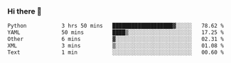### Hi there 👋

<!--START_SECTION:waka-->

```txt
Python           3 hrs 50 mins   ███████████████████▓░░░░░   78.62 %
YAML             50 mins         ████▒░░░░░░░░░░░░░░░░░░░░   17.25 %
Other            6 mins          ▓░░░░░░░░░░░░░░░░░░░░░░░░   02.31 %
XML              3 mins          ▒░░░░░░░░░░░░░░░░░░░░░░░░   01.08 %
Text             1 min           ░░░░░░░░░░░░░░░░░░░░░░░░░   00.60 %
```

<!--END_SECTION:waka-->

<!--
**Jonas-VanHaeken/Jonas-VanHaeken** is a ✨ _special_ ✨ repository because its `README.md` (this file) appears on your GitHub profile.

Here are some ideas to get you started:

- 🔭 I’m currently working on ...
- 🌱 I’m currently learning ...
- 👯 I’m looking to collaborate on ...
- 🤔 I’m looking for help with ...
- 💬 Ask me about ...
- 📫 How to reach me: ...
- 😄 Pronouns: ...
- ⚡ Fun fact: ...
-->
